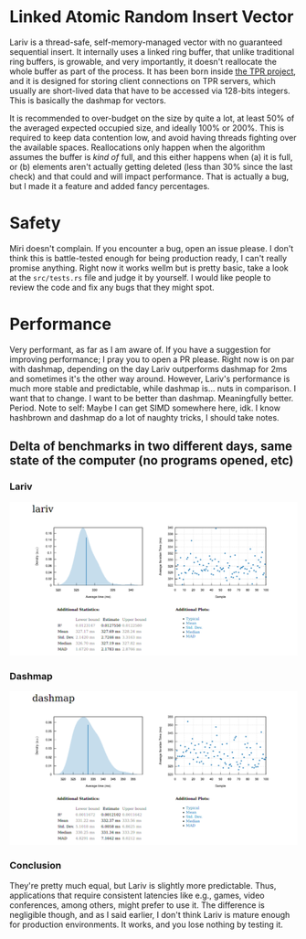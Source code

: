 # Linked Atomic Random Insert Vector

Lariv is a thread-safe, self-memory-managed vector with no guaranteed sequential insert. It internally uses a linked ring buffer, that unlike traditional ring buffers, is growable, and very importantly, it doesn't reallocate the whole buffer as part of the process. It has been born inside [the TPR project](https://github.com/Alonely0/tpr), and it is designed for storing client connections on TPR servers, which usually are short-lived data that have to be accessed via 128-bits integers. This is basically the dashmap for vectors.

It is recommended to over-budget on the size by quite a lot, at least 50% of the averaged expected occupied size, and ideally 100% or 200%. This is required to keep data contention low, and avoid having threads fighting over the available spaces. Reallocations only happen when the algorithm assumes the buffer is *kind of* full, and this either happens when (a) it is full, or (b) elements aren't actually getting deleted (less than 30% since the last check) and that could and will impact performance. That is actually a bug, but I made it a feature and added fancy percentages.


# Safety

Miri doesn't complain. If you encounter a bug, open an issue please. I don't think this is battle-tested enough for being production ready, I can't really promise anything. Right now it works wellm but is pretty basic, take a look at the `src/tests.rs` file and judge it by yourself. I would like people to review the code and fix any bugs that they might spot.


# Performance

Very performant, as far as I am aware of. If you have a suggestion for improving performance; I pray you to open a PR please. Right now is on par with dashmap, depending on the day Lariv outperforms dashmap for 2ms and sometimes it's the other way around. However, Lariv's performance is much more stable and predictable, while dashmap is... nuts in comparison. I want that to change. I want to be better than dashmap. Meaningfully better. Period.
Note to self: Maybe I can get SIMD somewhere here, idk. I know hashbrown and dashmap do a lot of naughty tricks, I should take notes.


## Delta of benchmarks in two different days, same state of the computer (no programs opened, etc)

### Lariv

![Lariv](https://github.com/Alonely0/Lariv/blob/main/.github/lariv_bench_delta.png?raw=true)


### Dashmap

![Lariv](https://github.com/Alonely0/Lariv/blob/main/.github/dashmap_bench_delta.png?raw=true)


### Conclusion

They're pretty much equal, but Lariv is slightly more predictable. Thus, applications that require consistent latencies like e.g., games, video conferences, among others, might prefer to use it. The difference is negligible though, and as I said earlier, I don't think Lariv is mature enough for production environments. It works, and you lose nothing by testing it.
